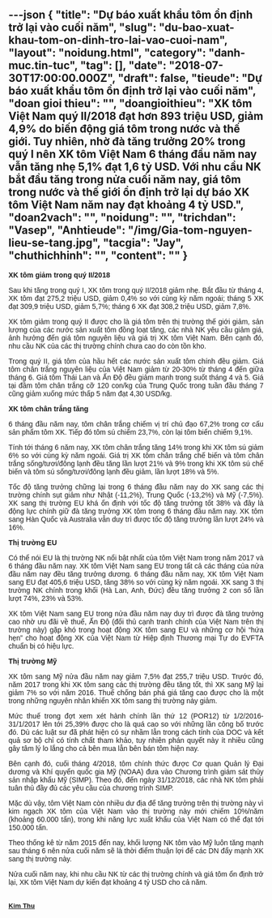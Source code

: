 ---json
{
    "title": "Dự báo xuất khẩu tôm ổn định trở lại vào cuối năm",
    "slug": "du-bao-xuat-khau-tom-on-dinh-tro-lai-vao-cuoi-nam",
    "layout": "noidung.html",
    "category": "danh-muc.tin-tuc",
    "tag": [],
    "date": "2018-07-30T17:00:00.000Z",
    "draft": false,
    "tieude": "Dự báo xuất khẩu tôm ổn định trở lại vào cuối năm",
    "doan gioi thieu": "",
    "doangioithieu": "XK tôm Việt Nam quý II/2018 đạt hơn 893 triệu USD, giảm 4,9% do biến động giá tôm trong nước và thế giới. Tuy nhiên, nhờ đà tăng trưởng 20% trong quý I nên XK tôm Việt Nam 6 tháng đầu năm nay vẫn tăng nhẹ 5,1% đạt 1,6 tỷ USD. Với nhu cầu NK bắt đầu tăng trong nửa cuối năm nay, giá tôm trong nước và thế giới ổn định trở lại dự báo XK tôm Việt Nam năm nay đạt khoảng 4 tỷ USD.",
    "doan2vach": "",
    "noidung": "",
    "trichdan": "Vasep",
    "Anhtieude": "/img/Gia-tom-nguyen-lieu-se-tang.jpg",
    "tacgia": "Jay",
    "chuthichhinh": "",
    "__content__": ""
}
---
<div style="text-align:start">
<div style="text-align:justify">
<p style="margin-left:0in; margin-right:0in; text-align:justify"><span style="font-size:14px"><span style="color:#1b1b1b"><span style="font-family:Arial"><span style="background-color:#ffffff"><strong>XK t&ocirc;m giảm trong qu&yacute; II/2018</strong></span></span></span></span></p>

<p style="margin-left:0in; margin-right:0in; text-align:justify"><span style="font-size:14px"><span style="color:#1b1b1b"><span style="font-family:Arial"><span style="background-color:#ffffff">Sau khi tăng trong qu&yacute; I, XK t&ocirc;m trong qu&yacute; II/2018 giảm nhẹ. Bắt đầu từ th&aacute;ng 4, XK t&ocirc;m đạt 275,2 triệu USD, giảm 0,4% so với c&ugrave;ng kỳ năm ngo&aacute;i; th&aacute;ng 5 XK đạt 309,9 triệu USD, giảm 5,7%; th&aacute;ng 6 XK đạt 308,2 triệu USD, giảm 7,8%.</span></span></span></span></p>

<p style="margin-left:0in; margin-right:0in; text-align:justify"><span style="font-size:14px"><span style="color:#1b1b1b"><span style="font-family:Arial"><span style="background-color:#ffffff">XK t&ocirc;m giảm trong qu&yacute; II được cho l&agrave; gi&aacute; t&ocirc;m tr&ecirc;n thị trường thế giới giảm, sản lượng của c&aacute;c nước sản xuất t&ocirc;m đồng loạt tăng, c&aacute;c nh&agrave; NK y&ecirc;u cầu giảm gi&aacute;, ảnh hưởng đến gi&aacute; t&ocirc;m nguy&ecirc;n liệu v&agrave; gi&aacute; trị XK t&ocirc;m Việt Nam. B&ecirc;n cạnh đ&oacute;, nhu cầu NK của c&aacute;c thị trường ch&iacute;nh chưa cao do c&ograve;n tồn kho.</span></span></span></span></p>

<p style="margin-left:0in; margin-right:0in; text-align:justify"><span style="font-size:14px"><span style="color:#1b1b1b"><span style="font-family:Arial"><span style="background-color:#ffffff">Trong qu&yacute; II, gi&aacute; t&ocirc;m của hầu hết c&aacute;c nước sản xuất t&ocirc;m ch&iacute;nh đều giảm. Gi&aacute; t&ocirc;m ch&acirc;n trắng nguy&ecirc;n liệu của Việt Nam giảm từ 20-30% từ th&aacute;ng 4 đến giữa th&aacute;ng 6. Gi&aacute; t&ocirc;m Th&aacute;i Lan v&agrave; Ấn Độ đều giảm mạnh trong suốt th&aacute;ng 4 v&agrave; 5. Gi&aacute; tại đầm t&ocirc;m ch&acirc;n trắng cỡ 120 con/kg của Trung Quốc trong tuần đầu th&aacute;ng 7 cũng giảm xuống mức thấp 5 năm đạt 4,30 USD/kg.</span></span></span></span></p>

<p style="margin-left:0in; margin-right:0in; text-align:justify"><span style="font-size:14px"><span style="color:#1b1b1b"><span style="font-family:Arial"><span style="background-color:#ffffff"><strong>XK t&ocirc;m ch&acirc;n trắng tăng</strong></span></span></span></span></p>

<p style="margin-left:0in; margin-right:0in; text-align:justify"><span style="font-size:14px"><span style="color:#1b1b1b"><span style="font-family:Arial"><span style="background-color:#ffffff">6 th&aacute;ng đầu năm nay, t&ocirc;m ch&acirc;n trắng chiếm vị tr&iacute; chủ đạo 67,2% trong cơ cấu sản phẩm t&ocirc;m XK. Tiếp đ&oacute; t&ocirc;m s&uacute; chiếm 23,7%, c&ograve;n lại t&ocirc;m biển chiếm 9,1%.</span></span></span></span></p>

<p style="margin-left:0in; margin-right:0in; text-align:justify"><span style="font-size:14px"><span style="color:#1b1b1b"><span style="font-family:Arial"><span style="background-color:#ffffff">T&iacute;nh tới th&aacute;ng 6 năm nay, XK t&ocirc;m ch&acirc;n trắng tăng 14% trong khi XK t&ocirc;m s&uacute; giảm 6% so với c&ugrave;ng kỳ năm ngo&aacute;i. Gi&aacute; trị XK t&ocirc;m ch&acirc;n trắng chế biến v&agrave; t&ocirc;m ch&acirc;n trắng sống/tươi/đ&ocirc;ng lạnh đều tăng lần lượt 21% v&agrave; 9% trong khi XK t&ocirc;m s&uacute; chế biến v&agrave; t&ocirc;m s&uacute; sống/tươi/đ&ocirc;ng lạnh đều giảm, lần lượt 18% v&agrave; 5%.</span></span></span></span></p>

<p style="margin-left:0in; margin-right:0in; text-align:justify"><span style="font-size:14px"><span style="color:#1b1b1b"><span style="font-family:Arial"><span style="background-color:#ffffff">Tốc độ tăng trưởng chững lại trong 6 th&aacute;ng đầu năm nay do XK sang c&aacute;c thị trường ch&iacute;nh sụt giảm như Nhật (-11,2%), Trung Quốc (-13,2%) v&agrave; Mỹ (-7,5%). XK sang thị trường EU kh&aacute; ổn định với tốc độ tăng trưởng tốt 38% v&agrave; đ&acirc;y l&agrave; động lực ch&iacute;nh giữ đ&agrave; tăng trưởng XK t&ocirc;m trong 6 th&aacute;ng đầu năm nay. XK t&ocirc;m sang H&agrave;n Quốc v&agrave; Australia vẫn duy tr&igrave; được tốc độ tăng trưởng lần lượt 24% v&agrave; 16%.</span></span></span></span></p>

<p style="margin-left:0in; margin-right:0in; text-align:justify"><span style="font-size:14px"><span style="color:#1b1b1b"><span style="font-family:Arial"><span style="background-color:#ffffff"><strong>Thị trường EU</strong></span></span></span></span></p>

<p style="margin-left:0in; margin-right:0in; text-align:justify"><span style="font-size:14px"><span style="color:#1b1b1b"><span style="font-family:Arial"><span style="background-color:#ffffff">C&oacute; thể n&oacute;i EU l&agrave; thị trường NK nổi bật nhất của t&ocirc;m Việt Nam trong năm 2017 v&agrave; 6 th&aacute;ng đầu năm nay. XK t&ocirc;m Việt Nam sang EU trong tất cả c&aacute;c th&aacute;ng của nửa đầu năm nay đều tăng trưởng dương. 6 th&aacute;ng đầu năm nay, XK t&ocirc;m Việt Nam sang EU đạt 405,6 triệu USD, tăng 38% so với c&ugrave;ng kỳ năm ngo&aacute;i. XK sang 3 thị trường NK ch&iacute;nh trong khối (H&agrave; Lan, Anh, Đức) đều tăng trưởng 2 con số lần lượt 74%, 23% v&agrave; 53%.</span></span></span></span></p>

<p style="margin-left:0in; margin-right:0in; text-align:justify"><span style="font-size:14px"><span style="color:#1b1b1b"><span style="font-family:Arial"><span style="background-color:#ffffff">XK t&ocirc;m Việt Nam sang EU trong nửa đầu năm nay duy tr&igrave; được đ&agrave; tăng trưởng cao nhờ ưu đ&atilde;i về thuế, Ấn Độ (đối thủ cạnh tranh ch&iacute;nh của Việt Nam tr&ecirc;n thị trường n&agrave;y) gặp kh&oacute; trong hoạt động XK t&ocirc;m sang EU v&agrave; những cơ hội &ldquo;hứa hẹn&rdquo; cho hoạt động XK của Việt Nam từ Hiệp định Thương mại Tự do EVFTA chuẩn bị c&oacute; hiệu lực.</span></span></span></span></p>

<p style="margin-left:0in; margin-right:0in; text-align:justify"><span style="font-size:14px"><span style="color:#1b1b1b"><span style="font-family:Arial"><span style="background-color:#ffffff"><strong>Thị trường Mỹ</strong></span></span></span></span></p>

<p style="margin-left:0in; margin-right:0in; text-align:justify"><span style="font-size:14px"><span style="color:#1b1b1b"><span style="font-family:Arial"><span style="background-color:#ffffff">XK t&ocirc;m sang Mỹ nửa đầu năm nay giảm 7,5% đạt 255,7 triệu USD. Trước đ&oacute;, năm 2017 trong khi XK t&ocirc;m sang c&aacute;c thị trường đều tăng tốt, th&igrave; XK sang Mỹ lại giảm 7% so với năm 2016. Thuế chống b&aacute;n ph&aacute; gi&aacute; tăng cao được cho l&agrave; một trong những nguy&ecirc;n nh&acirc;n khiến XK t&ocirc;m sang thị trường n&agrave;y giảm.</span></span></span></span></p>

<p style="margin-left:0in; margin-right:0in; text-align:justify"><span style="font-size:14px"><span style="color:#1b1b1b"><span style="font-family:Arial"><span style="background-color:#ffffff">Mức thuế trong đợt xem x&eacute;t h&agrave;nh ch&iacute;nh lần thứ 12 (POR12) từ 1/2/2016- 31/1/2017 l&ecirc;n tới 25,39% được cho l&agrave; qu&aacute; cao so với những lần c&ocirc;ng bố trước đ&oacute;. D&ugrave; c&aacute;c luật sư đ&atilde; ph&aacute;t hiện c&oacute; sự nhầm lẫn trong c&aacute;ch t&iacute;nh của DOC v&agrave; kết quả sơ bộ chỉ c&oacute; t&iacute;nh chất tham khảo, tuy nhi&ecirc;n ph&aacute;n quyết n&agrave;y &iacute;t nhiều cũng g&acirc;y t&acirc;m l&yacute; lo lắng cho cả b&ecirc;n mua lẫn b&ecirc;n b&aacute;n t&ocirc;m hiện nay.</span></span></span></span></p>

<p style="margin-left:0in; margin-right:0in; text-align:justify"><span style="font-size:14px"><span style="color:#1b1b1b"><span style="font-family:Arial"><span style="background-color:#ffffff">B&ecirc;n cạnh đ&oacute;, cuối th&aacute;ng 4/2018, t&ocirc;m ch&iacute;nh thức được Cơ quan Quản l&yacute; Đại dương v&agrave; Kh&iacute; quyển quốc gia Mỹ (NOAA) đưa v&agrave;o Chương tr&igrave;nh gi&aacute;m s&aacute;t thủy sản nhập khẩu Mỹ&nbsp;(SIMP). Theo đ&oacute;, đến ng&agrave;y 31/12/2018, c&aacute;c nh&agrave; NK t&ocirc;m phải tu&acirc;n thủ đầy đủ c&aacute;c y&ecirc;u cầu của chương tr&igrave;nh SIMP.</span></span></span></span></p>

<p style="margin-left:0in; margin-right:0in; text-align:justify"><span style="font-size:14px"><span style="color:#1b1b1b"><span style="font-family:Arial"><span style="background-color:#ffffff">Mặc d&ugrave; vậy, t&ocirc;m Việt Nam c&ograve;n nhiều dư địa để tăng trưởng tr&ecirc;n thị trường n&agrave;y v&igrave; kim ngạch XK t&ocirc;m của Việt Nam v&agrave;o thị trường n&agrave;y mới chiếm 10%/năm (khoảng 60.000 tấn), trong khi năng lực xuất khẩu của Việt Nam c&oacute; thể đạt tới 150.000 tấn.</span></span></span></span></p>

<p style="margin-left:0in; margin-right:0in; text-align:justify"><span style="font-size:14px"><span style="color:#1b1b1b"><span style="font-family:Arial"><span style="background-color:#ffffff">Theo thống k&ecirc; từ năm 2015 đến nay, khối lượng NK t&ocirc;m v&agrave;o Mỹ lu&ocirc;n tăng mạnh sau th&aacute;ng 6 n&ecirc;n nửa cuối năm sẽ l&agrave; thời điểm thuận lợi để c&aacute;c DN đẩy mạnh XK sang thị trường n&agrave;y.</span></span></span></span></p>

<p style="margin-left:0in; margin-right:0in; text-align:justify"><span style="font-size:14px"><span style="color:#1b1b1b"><span style="font-family:Arial"><span style="background-color:#ffffff">Nửa cuối năm nay, khi nhu cầu NK từ c&aacute;c thị trường ch&iacute;nh v&agrave; gi&aacute; t&ocirc;m ổn định trở lại, XK t&ocirc;m Việt Nam dự kiến đạt khoảng 4 tỷ USD cho cả năm.</span></span></span></span></p>
</div>
</div>

<div style="text-align:start">&nbsp;</div>

<div style="text-align:left"><span style="font-size:14px"><span style="color:#1b1b1b"><span style="font-family:Arial"><span style="background-color:#ffffff"><a class="TitleAuthor" href="http://vasep.com.vn/714/Ban-Bien-Tap/BTV-Phung-Thi-Kim-Thu.htm" id="tooltip_TinAuthorNew714" style="transition:color 0.3s ease-out; text-decoration:underline; font:bold 13px/16px Arial; color:#1b1b1b">Kim Thu</a></span></span></span></span></div>
